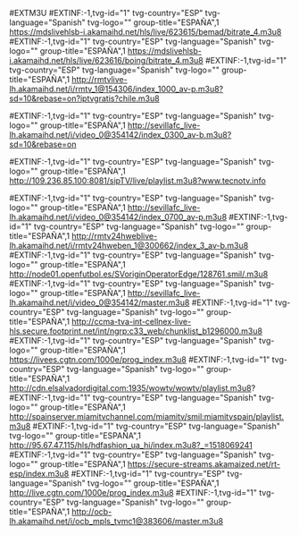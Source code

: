 #EXTM3U
 #EXTINF:-1,tvg-id="1" tvg-country="ESP" tvg-language="Spanish" tvg-logo="" group-title="ESPAÑA",1
https://mdslivehlsb-i.akamaihd.net/hls/live/623615/bemad/bitrate_4.m3u8
#EXTINF:-1,tvg-id="1" tvg-country="ESP" tvg-language="Spanish" tvg-logo="" group-title="ESPAÑA",1
https://mdslivehlsb-i.akamaihd.net/hls/live/623616/boing/bitrate_4.m3u8
#EXTINF:-1,tvg-id="1" tvg-country="ESP" tvg-language="Spanish" tvg-logo="" group-title="ESPAÑA",1
http://rmtvlive-lh.akamaihd.net/i/rmtv_1@154306/index_1000_av-p.m3u8?sd=10&rebase=on?iptvgratis?chile.m3u8


#EXTINF:-1,tvg-id="1" tvg-country="ESP" tvg-language="Spanish" tvg-logo="" group-title="ESPAÑA",1
http://sevillafc_live-lh.akamaihd.net/i/video_0@354142/index_0300_av-b.m3u8?sd=10&rebase=on


#EXTINF:-1,tvg-id="1" tvg-country="ESP" tvg-language="Spanish" tvg-logo="" group-title="ESPAÑA",1
http://109.236.85.100:8081/sipTV/live/playlist.m3u8?www.tecnotv.info

#EXTINF:-1,tvg-id="1" tvg-country="ESP" tvg-language="Spanish" tvg-logo="" group-title="ESPAÑA",1
http://sevillafc_live-lh.akamaihd.net/i/video_0@354142/index_0700_av-p.m3u8
#EXTINF:-1,tvg-id="1" tvg-country="ESP" tvg-language="Spanish" tvg-logo="" group-title="ESPAÑA",1
http://rmtv24hweblive-lh.akamaihd.net/i/rmtv24hweben_1@300662/index_3_av-b.m3u8
#EXTINF:-1,tvg-id="1" tvg-country="ESP" tvg-language="Spanish" tvg-logo="" group-title="ESPAÑA",1
http://node01.openfutbol.es/SVoriginOperatorEdge/128761.smil/.m3u8
#EXTINF:-1,tvg-id="1" tvg-country="ESP" tvg-language="Spanish" tvg-logo="" group-title="ESPAÑA",1
http://sevillafc_live-lh.akamaihd.net/i/video_0@354142/master.m3u8
#EXTINF:-1,tvg-id="1" tvg-country="ESP" tvg-language="Spanish" tvg-logo="" group-title="ESPAÑA",1
http://ccma-tva-int-cellnex-live-hls.secure.footprint.net/int/ngrp:c33_web/chunklist_b1296000.m3u8
#EXTINF:-1,tvg-id="1" tvg-country="ESP" tvg-language="Spanish" tvg-logo="" group-title="ESPAÑA",1
https://livees.cgtn.com/1000e/prog_index.m3u8
#EXTINF:-1,tvg-id="1" tvg-country="ESP" tvg-language="Spanish" tvg-logo="" group-title="ESPAÑA",1
http://cdn.elsalvadordigital.com:1935/wowtv/wowtv/playlist.m3u8?
#EXTINF:-1,tvg-id="1" tvg-country="ESP" tvg-language="Spanish" tvg-logo="" group-title="ESPAÑA",1
http://spainserver.miamitvchannel.com/miamitv/smil:miamitvspain/playlist.m3u8
#EXTINF:-1,tvg-id="1" tvg-country="ESP" tvg-language="Spanish" tvg-logo="" group-title="ESPAÑA",1
http://95.67.47.115/hls/hdfashion_ua_hi/index.m3u8?_=1518069241
#EXTINF:-1,tvg-id="1" tvg-country="ESP" tvg-language="Spanish" tvg-logo="" group-title="ESPAÑA",1
https://secure-streams.akamaized.net/rt-esp/index.m3u8
#EXTINF:-1,tvg-id="1" tvg-country="ESP" tvg-language="Spanish" tvg-logo="" group-title="ESPAÑA",1
http://live.cgtn.com/1000e/prog_index.m3u8
#EXTINF:-1,tvg-id="1" tvg-country="ESP" tvg-language="Spanish" tvg-logo="" group-title="ESPAÑA",1
http://ocb-lh.akamaihd.net/i/ocb_mpls_tvmc1@383606/master.m3u8
